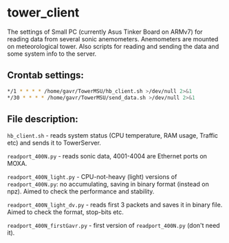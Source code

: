# tower_client

The settings of Small PC (currently Asus Tinker Board on ARMv7) for reading data from several sonic anemometers. Anemometers are mounted on meteorological tower. Also scripts for reading and sending the data and some system info to the server.

## Crontab settings:
```bash
*/1 * * * * /home/gavr/TowerMSU/hb_client.sh >/dev/null 2>&1
*/30 * * * * /home/gavr/TowerMSU/send_data.sh >/dev/null 2>&1
```

## File description:

`hb_client.sh` - reads system status (CPU temperature, RAM usage, Traffic etc) and sends it to TowerServer.

`readport_400N.py` - reads sonic data, 4001-4004 are Ethernet ports on MOXA.

`readport_400N_light.py` - CPU-not-heavy (light) versions of `readport_400N.py`: no accumulating, saving in binary format (instead on npz). Aimed to check the performance and stability.

`readport_400N_light_dv.py` - reads first 3 packets and saves it in binary file. Aimed to check the format, stop-bits etc.

`readport_400N_firstGavr.py` - first version of `readport_400N.py` (don't need it).

